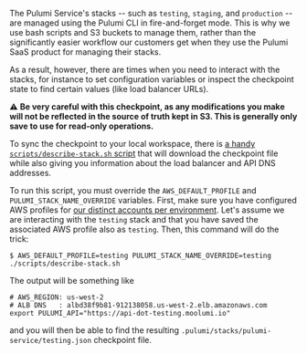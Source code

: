 The Pulumi Service's stacks -- such as `testing`, `staging`, and `production` -- are managed using the Pulumi CLI in fire-and-forget mode.  This is why we use bash scripts and S3 buckets to manage them, rather than the significantly easier workflow our customers get when they use the Pulumi SaaS product for managing their stacks.

As a result, however, there are times when you need to interact with the stacks, for instance to set configuration variables or inspect the checkpoint state to find certain values (like load balancer URLs).

:warning: **Be very careful with this checkpoint, as any modifications you make will not be reflected in the source of truth kept in S3.  This is generally only save to use for read-only operations.**

To sync the checkpoint to your local workspace, there is [a handy `scripts/describe-stack.sh` script](https://github.com/pulumi/pulumi-service/blob/master/scripts/describe-stack.sh) that will download the checkpoint file while also giving you information about the load balancer and API DNS addresses.

To run this script, you must override the `AWS_DEFAULT_PROFILE` and `PULUMI_STACK_NAME_OVERRIDE` variables.  First, make sure you have configured AWS profiles for [our distinct accounts per environment](https://docs.google.com/document/d/1Do4YHOQSM6yxnXVef0dcsZ_8sqpOLm4w6Tri0KfzUFM/edit).  Let's assume we are interacting with the `testing` stack and that you have saved the associated AWS profile also as `testing`.  Then, this command will do the trick:

```
$ AWS_DEFAULT_PROFILE=testing PULUMI_STACK_NAME_OVERRIDE=testing ./scripts/describe-stack.sh
```

The output will be something like

```
# AWS_REGION: us-west-2
# ALB DNS   : albd38f9b81-912138058.us-west-2.elb.amazonaws.com
export PULUMI_API="https://api-dot-testing.moolumi.io"
```

and you will then be able to find the resulting `.pulumi/stacks/pulumi-service/testing.json` checkpoint file.